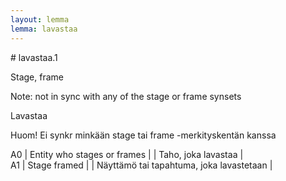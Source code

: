 ```yaml
---
layout: lemma
lemma: lavastaa
---
```


<div class="sense">
# <span class="sensename">lavastaa.1</span>

<span class="description">Stage, frame</span>

Note: not in sync with any of the stage or frame synsets

<span class="description">Lavastaa</span>

Huom! Ei synkr minkään stage tai frame -merkityskentän kanssa

A0 | Entity who stages or frames |   | Taho, joka lavastaa |  
A1 | Stage framed |   | Näyttämö tai tapahtuma, joka lavastetaan |  

</div>

